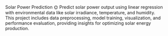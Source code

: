 Solar Power Prediction
🌞 Predict solar power output using linear regression with environmental data like solar irradiance, temperature, and humidity. This project includes data preprocessing, model training, visualization, and performance evaluation, providing insights for optimizing solar energy production.
